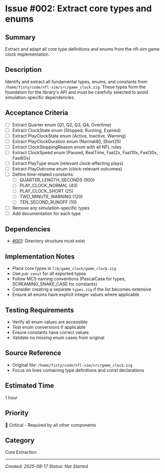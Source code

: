 # Issue #002: Extract core types and enums

## Summary
Extract and adapt all core type definitions and enums from the nfl-sim game clock implementation.

## Description
Identify and extract all fundamental types, enums, and constants from `/home/fisty/code/nfl-sim/src/game_clock.zig`. These types form the foundation for the library's API and must be carefully selected to avoid simulation-specific dependencies.

## Acceptance Criteria
- [ ] Extract Quarter enum (Q1, Q2, Q3, Q4, Overtime)
- [ ] Extract ClockState enum (Stopped, Running, Expired)
- [ ] Extract PlayClockState enum (Active, Inactive, Warning)
- [ ] Extract PlayClockDuration enum (Normal40, Short25)
- [ ] Extract ClockStoppingReason enum with all NFL rules
- [ ] Extract ClockSpeed enum (Paused, RealTime, Fast2x, Fast10x, Fast30x, Fast60x)
- [ ] Extract PlayType enum (relevant clock-affecting plays)
- [ ] Extract PlayOutcome enum (clock-relevant outcomes)
- [ ] Define time-related constants:
  - [ ] QUARTER_LENGTH_SECONDS (900)
  - [ ] PLAY_CLOCK_NORMAL (40)
  - [ ] PLAY_CLOCK_SHORT (25)
  - [ ] TWO_MINUTE_WARNING (120)
  - [ ] TEN_SECOND_RUNOFF (10)
- [ ] Remove any simulation-specific types
- [ ] Add documentation for each type

## Dependencies
- [#001](001_create_directory_structure.md): Directory structure must exist

## Implementation Notes
- Place core types in `lib/game_clock/game_clock.zig`
- Use `pub const` for all exported types
- Follow MCS naming conventions (PascalCase for types, SCREAMING_SNAKE_CASE for constants)
- Consider creating a separate `types.zig` if the list becomes extensive
- Ensure all enums have explicit integer values where applicable

## Testing Requirements
- Verify all enum values are accessible
- Test enum conversions if applicable
- Ensure constants have correct values
- Validate no missing enum cases from original

## Source Reference
- Original file: `/home/fisty/code/nfl-sim/src/game_clock.zig`
- Focus on lines containing type definitions and const declarations

## Estimated Time
1 hour

## Priority
🔴 Critical - Required by all other components

## Category
Core Extraction

---
*Created: 2025-08-17*
*Status: Not Started*